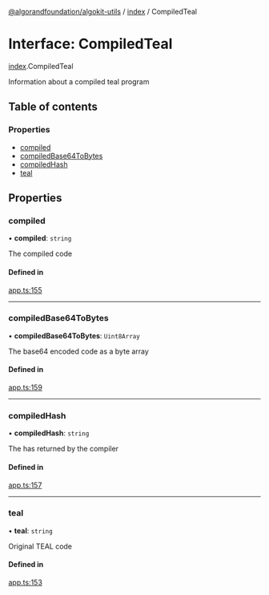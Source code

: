 [@algorandfoundation/algokit-utils](../README.md) / [index](../modules/index.md) / CompiledTeal

# Interface: CompiledTeal

[index](../modules/index.md).CompiledTeal

Information about a compiled teal program

## Table of contents

### Properties

- [compiled](index.CompiledTeal.md#compiled)
- [compiledBase64ToBytes](index.CompiledTeal.md#compiledbase64tobytes)
- [compiledHash](index.CompiledTeal.md#compiledhash)
- [teal](index.CompiledTeal.md#teal)

## Properties

### compiled

• **compiled**: `string`

The compiled code

#### Defined in

[app.ts:155](https://github.com/algorandfoundation/algokit-utils-ts/blob/main/src/app.ts#L155)

___

### compiledBase64ToBytes

• **compiledBase64ToBytes**: `Uint8Array`

The base64 encoded code as a byte array

#### Defined in

[app.ts:159](https://github.com/algorandfoundation/algokit-utils-ts/blob/main/src/app.ts#L159)

___

### compiledHash

• **compiledHash**: `string`

The has returned by the compiler

#### Defined in

[app.ts:157](https://github.com/algorandfoundation/algokit-utils-ts/blob/main/src/app.ts#L157)

___

### teal

• **teal**: `string`

Original TEAL code

#### Defined in

[app.ts:153](https://github.com/algorandfoundation/algokit-utils-ts/blob/main/src/app.ts#L153)
